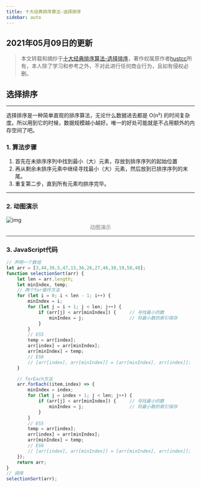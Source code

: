 ```yaml
---
title: 十大经典排序算法-选择排序
sidebar: auto
---
```

<style>
    .go-to-top {
        display: block !important;
    }
</style>

## 2021年05月09日的更新
>本文转载和摘抄于[十大经典排序算法-选择排序](https://sort.hust.cc/2.selectionsort)，著作权属原作者[hustcc](https://github.com/hustcc)所有，本人除了学习和参考之外，不对此进行任何商业行为，且如有侵权必删。

## 选择排序
---
选择排序是一种简单直观的排序算法，无论什么数据进去都是 O(n²) 的时间复杂度。所以用到它的时候，数据规模越小越好。唯一的好处可能就是不占用额外的内存空间了吧。

### 1. 算法步骤
1. 首先在未排序序列中找到最小（大）元素，存放到排序序列的起始位置
2. 再从剩余未排序元素中继续寻找最小（大）元素，然后放到已排序序列的末尾。
3. 重复第二步，直到所有元素均排序完毕。

---

### 2. 动图演示
<img class="custom" :src="$withBase('/assets/img/selectionSort/selectionSort.gif')" alt="img" style="margin:0 auto; display:block;">
<div style="color: gray; margin: 0px auto; text-align: center;">动图演示</div>

---

### 3. JavaScript代码
```JavaScript
// 声明一个数组
let arr = [3,44,39,5,47,15,36,26,27,46,38,19,50,48];
function selectionSort(arr) {
    let len = arr.length;
    let minIndex, temp;
    // 两个for循环方法
    for (let i = 0; i < len - 1; i++) {
        minIndex = i;
        for (let j = i + 1; j < len; j++) {
            if (arr[j] < arr[minIndex]) {     // 寻找最小的数
                minIndex = j;                 // 将最小数的索引保存
            }
        }
        // ES5
        temp = arr[index];
        arr[index] = arr[minIndex];
        arr[minIndex] = temp;
        // ES6
        // [arr[index], arr[minIndex]] = [arr[minIndex], arr[index]];
    }

    // forEach方法
    arr.forEach((item,index) => {
        minIndex = index;
        for (let j = index + 1; j < len; j++) {
            if (arr[j] < arr[minIndex]) {     // 寻找最小的数
                minIndex = j;                 // 将最小数的索引保存
            }
        }
        // ES5
        temp = arr[index];
        arr[index] = arr[minIndex];
        arr[minIndex] = temp;
        // ES6
        // [arr[index], arr[minIndex]] = [arr[minIndex], arr[index]];
    });
    return arr;
}
// 调用
selectionSort(arr);
```

